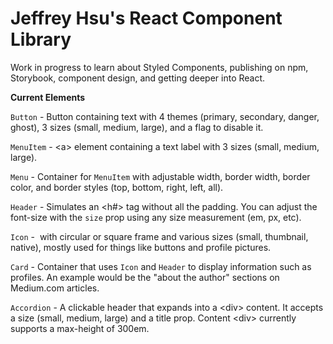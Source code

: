 # Jeffrey Hsu's React Component Library

Work in progress to learn about Styled Components, publishing on npm, Storybook, component design, and getting deeper into React.

**Current Elements**

`Button` - Button containing text with 4 themes (primary, secondary, danger, ghost), 3 sizes (small, medium, large), and a flag to disable it.

`MenuItem` - \<a> element containing a text label with 3 sizes (small, medium, large).

`Menu` - Container for `MenuItem` with adjustable width, border width, border color, and border styles (top, bottom, right, left, all).

`Header` - Simulates an <h#> tag without all the padding. You can adjust the font-size with the `size` prop using any size measurement (em, px, etc).

`Icon` - <img> with circular or square frame and various sizes (small, thumbnail, native), mostly used for things like buttons and profile pictures.

`Card` - Container that uses `Icon` and `Header` to display information such as profiles. An example would be the "about the author" sections on Medium.com articles.

`Accordion` - A clickable header that expands into a \<div> content. It accepts a size (small, medium, large) and a title prop. Content \<div> currently supports a max-height of 300em.
